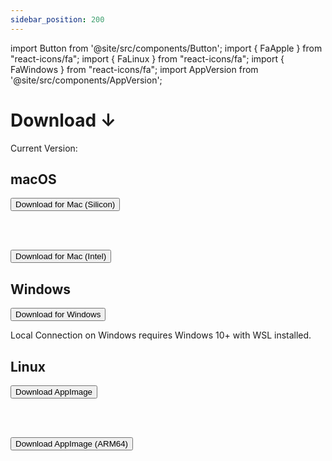 ```yaml
---
sidebar_position: 200
---
```


import Button from '@site/src/components/Button';
import { FaApple } from "react-icons/fa";
import { FaLinux } from "react-icons/fa";
import { FaWindows } from "react-icons/fa";
import AppVersion from '@site/src/components/AppVersion';

# Download ↓

Current Version: <AppVersion />

## <FaApple /> macOS 

<a href="https://github.com/transformerlab/transformerlab-app/releases/download/v0.16.1/Transformer-Lab-0.16.1-arm64.dmg">
  <Button>Download for <FaApple /> Mac (Silicon)</Button>
  </a>

<br/><br/>

<a href="https://github.com/transformerlab/transformerlab-app/releases/download/v0.16.1/Transformer-Lab-0.16.1.dmg">
  <Button>Download for <FaApple /> Mac (Intel)</Button>
  </a>

## <FaWindows/> Windows

<a href="https://github.com/transformerlab/transformerlab-app/releases/download/v0.16.1/Transformer-Lab-Setup-0.16.1.exe">
  <Button>Download for <FaWindows /> Windows</Button>
  </a>

<br/>

Local Connection on Windows requires Windows 10+ with WSL installed.

## <FaLinux/> Linux

<a href="https://github.com/transformerlab/transformerlab-app/releases/download/v0.16.1/Transformer-Lab-0.16.1.AppImage">
  <Button>Download AppImage</Button>
  </a>

<br/><br/>

<a href="https://github.com/transformerlab/transformerlab-app/releases/download/v0.16.1/Transformer-Lab-0.16.1-arm64.AppImage">
  <Button>Download AppImage (ARM64)</Button>
  </a>
